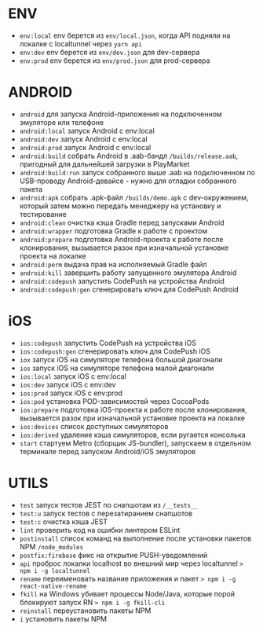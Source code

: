 # ENV
- `env:local` env берется из `env/local.json`,
    когда API подняли на локалке c localtunnel через `yarn api`
- `env:dev` env берется из `env/dev.json` для dev-сервера
- `env:prod` env берется из `env/prod.json` для prod-сервера

# ANDROID
- `android` для запуска Android-приложения на подключенном
    эмуляторе или телефоне
- `android:local` запуск Android с env:local
- `android:dev` запуск Android с env:local
- `android:prod` запуск Android с env:local
- `android:build` собрать Android в .aab-бандл `/builds/release.aab`,
    пригодный для дальнейшей загрузки в PlayMarket
- `android:build:run` запуск собранного выше .aab на подключенном по
    USB-проводу Android-девайсе - нужно для отладки собранного пакета
- `android:apk` собрать .apk-файл `/builds/demo.apk` с dev-окружением,
    который затем можно передать менеджеру на установку и тестирование
- `android:clean` очистка кэша Gradle перед запусками Android
- `android:wrapper` подготовка Gradle к работе с проектом
- `android:prepare` подготовка Android-проекта к работе после клонирования,
    вызывается разок при изначальной установке проекта на локалке
- `android:perm` выдача прав на исполняемый Gradle файл
- `android:kill` завершить работу запущенного эмулятора Android
- `android:codepush` запустить CodePush на устройства Android
- `android:codepush:gen` сгенерировать ключ для CodePush Android

# iOS
- `ios:codepush` запустить CodePush на устройства iOS
- `ios:codepush:gen` сгенерировать ключ для CodePush iOS
- `iox` запуск iOS на симуляторе телефона большой диагонали
- `ios` запуск iOS на симуляторе телефона малой диагонали
- `ios:local` запуск iOS c env:local
- `ios:dev` запуск iOS c env:dev
- `ios:prod` запуск iOS c env:prod
- `ios:pod` установка POD-зависимостей через CocoaPods
- `ios:prepare` подготовка iOS-проекта к работе после клонирования,
    вызывается разок при изначальной установке проекта на локалке
- `ios:devices` список доступных симуляторов
- `ios:derived` удаление кэша симуляторов, если ругается консолька
- `start` стартуем Metro (сборщик JS-bundler), запускаем в отдельном
    терминале перед запуском Android/iOS эмуляторов

# UTILS
- `test` запуск тестов JEST по снапшотам из `/__tests__`
- `test:u` запуск тестов с перезатиранием снапшотов
- `test:c` очистка кэша JEST
- `lint` проверить код на ошибки линтером ESLint
- `postinstall` список команд на выполнение после установки пакетов NPM
    `/node_modules`
- `postfix:firebase` фикс на открытие PUSH-уведомлений
- `api` проброс локалки localhost во внешний мир через localtunnel
    `> npm i -g localtunnel`
- `rename` переименовать название приложения и пакет
    `> npm i -g react-native-rename`
- `fkill` на Windows убивает процессы Node/Java, которые порой блокируют
    запуск RN `> npm i -g fkill-cli`
- `reinstall` переустановить пакеты NPM
- `i` установить пакеты NPM
